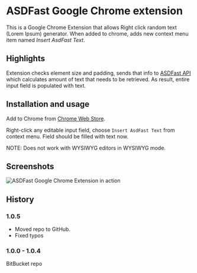 # ASDFast Google Chrome extension
This is a Google Chrome Extension that allows Right click random text (Lorem Ipsum) generator. When added to chrome, adds new context menu item named *Insert AsdFast Text*.

## Highlights
Extension checks element size and padding, sends that info to [ASDFast API](http://asdfast.beobit.net/docs.php) which calculates amount of text that needs to be retrieved. As result, entire input field is populated with text. 

## Installation and usage
Add to Chrome from [Chrome Web Store](https://chrome.google.com/webstore/detail/lorem-ipsum-generator-asd/fcoicojljhpobficoigooibpgkflmggl).  

Right-click any editable input field, choose `Insert AsdFast Text` from context menu. Field should be filled with text now.  

NOTE: Does not work with WYSIWYG editors in WYSIWYG mode.

## Screenshots
![ASDFast Google Chrome Extension in action](http://asdfast.beobit.net/img/chrome-extension.jpg)

## History

### 1.0.5
* Moved repo to GitHub.
* Fixed typos

### 1.0.0 - 1.0.4
BitBucket repo
